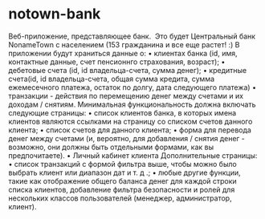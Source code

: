 ﻿# notown-bank
Веб-приложение, представляющее банк. 
Это будет Центральный банк NonameTown с населением (153 гражданина и все еще растет! :)
В приложении будут храниться данные о:
    • клиентах банка (id, имя, контактные данные, счет пенсионнго страхования, возраст);
    • дебетовые счета (id, id владельца-счета, сумма денег);
    • кредитные счета(id,  id владельца-счета, общая сумма кредита, сумма ежемесечного платежа, остаток по долгу, дата следующего платежа)
    • транзакции - действия по перемещению денег между счетами и их доходам / снятиям.
Минимальная функциональность должна включать следующие страницы:
    • список клиентов банка, в которых имена клиентов являются ссылками на страницу со списком счетов данного клиента;
    • список счетов для данного клиента;
    • форма для перевода денег между счетами (и, вероятно, для добавления / снятия денег - возможно, они должны быть отдельными формами, как вы предпочитаете).
    • Личный кабинет клиента
Дополнительные страницы:
    • список транзакций с формой фильтра выше, чтобы можно было выбрать клиент или диапазон дат и т. д .;
    • любые другие функции, такие как отображение общего баланса денег для каждой строки списка клиентов, добавление фильтра безопасности и ролей для нескольких классов пользователей (менеджер, администратор, клиент).

